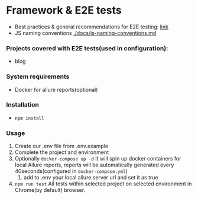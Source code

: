 
# Framework & E2E tests
* Best practices & general recommendations for E2E testing: [link](https://coingaming.atlassian.net/wiki/spaces/ENG/pages/9086894135/E2E+Testing)
* JS naming conventions [./docs/js-naming-conventions.md](https://basarat.gitbook.io/typescript/styleguide)


### Projects covered with E2E tests(used in configuration):
* blog

### System requirements
* Docker for allure reports(optional)

### Installation
* `npm install`

### Usage
1. Create our .env file from .env.example
2. Complete the project and environment
3. Optionally `docker-compose up -d` It will spin up docker containers for local Allure reports, reports will be automatically generated every 40seconds(configured in `docker-compose.yml`)
   1. add to .env your local allure server url and set it as true
4. `npm run test` All tests within selected project on selected environment in Chrome(by default) browser.
